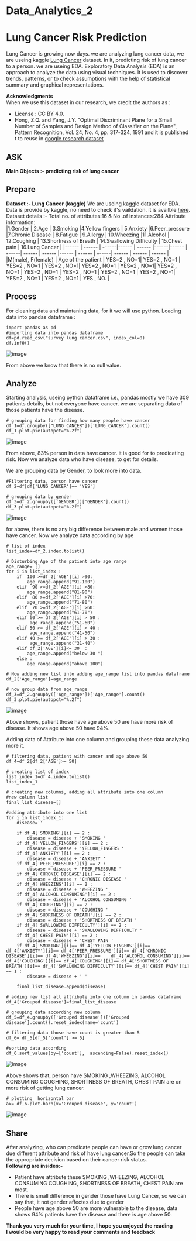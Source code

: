 # Data_Analytics_2


# Lung Cancer Risk Prediction

Lung Cancer is growing now days. we are analyzing  lung cancer data, we are useing kaggle [Lung Cancer](https://www.kaggle.com/datasets/nancyalaswad90/lung-cancer) dataset. In it, predicting risk of lung cancer to a person. we are useing EDA.
Exploratory Data Analysis (EDA) is an approach to analyze the data using visual techniques. It is used to discover trends, patterns, or to check assumptions with the help of statistical summary and graphical representations.


**Acknowledgments**       
When we use this dataset in our research, we credit the authors as :
- License : CC BY 4.0.
- Hong, Z.Q. and Yang, J.Y. "Optimal Discriminant Plane for a Small Number of Samples and Design Method of Classifier on the Plane", Pattern Recognition, Vol. 24, No. 4, pp. 317-324, 1991 and it is published t to reuse in [google research dataset](https://datasetsearch.research.google.com/search?src=0&query=Lung%20Cancer&docid=L2cvMTFqY2p2X3B2Yg%3D%3D)

## ASK  
**Main Objects :- predicting risk of lung cancer**

## Prepare 
**Dataset :- Lung Cancer (kaggle)** 
We are useing kaggle dataset for EDA. Data is provide by kaggle, no need to check it's vaildation. it is availble [here](https://www.kaggle.com/datasets/nancyalaswad90/lung-cancer).   
Dataset details :- 
Total no. of attributes:16 & No .of instances:284 
Attribute information:           
|1.Gender | 2.Age | 3.Smoking |4.Yellow fingers | 5.Anxiety |6.Peer_pressure |7.Chronic Disease | 8.Fatigue | 9.Allergy | 10.Wheezing  |11.Alcohol | 12.Coughing | 13.Shortness of Breath | 14.Swallowing Difficulty | 15.Chest pain | 16.Lung Cancer |
|------ | ------ | ------|------ | ------ |------|------ | ------| ------ | ------ |------ | ------ | ------| ------ | ------ | ------ |
|M(male), F(female) | Age of the patient |  YES=2 , NO=1| YES=2 , NO=1 |  YES=2 , NO=1 | YES=2 , NO=1| YES=2 , NO=1 |  YES=2 , NO=1|  YES=2 , NO=1 |  YES=2 , NO=1 | YES=2 , NO=1 |  YES=2 , NO=1 |  YES=2 , NO=1|  YES=2 , NO=1 |  YES=2 , NO=1 | YES , NO. |


## Process
For cleaning data and maintaning data, for it we will use python. 
Loading data into pandas dataframe :    


```   
import pandas as pd    
#importing data into pandas dataframe     
df=pd.read_csv("survey lung cancer.csv", index_col=0)   
df.inf0()
```
  
![image](https://user-images.githubusercontent.com/110818513/191474115-d48368a1-8ea0-4c11-8c43-e30e605e25b2.png)

From above we know that there is no null value.

## Analyze
Starting analysis, useing python dataframe i.e., pandas mostly 
we have 309 patients details, but not everyone have cancer. we are separating data of those patients have the disease.

```    
# grouping data for finding how many people have cancer 
df_1=df.groupby(["LUNG_CANCER"])['LUNG_CANCER'].count()
df_1.plot.pie(autopct="%.2f")  
```   
![image](https://user-images.githubusercontent.com/110818513/191475505-02a22220-fc3a-49d7-bd66-8bb060d85753.png)

From above, 83% person in data have cancer. it is good for to predicating risk. Now we analyze data who have disease, to get for details.

We are grouping data by Gender, to look more into data.

```
#Filtering data, person have cancer 
df_2=df[df['LUNG_CANCER']== 'YES']

# grouping data by gender  
df_3=df_2.groupby(['GENDER'])['GENDER'].count()
df_3.plot.pie(autopct="%.2f")

```
![image](https://user-images.githubusercontent.com/110818513/191477402-49992782-b48c-4d3c-a479-292053ce9bf3.png)

for above, there is no any big difference between male and women those have cancer. Now we analyze data according by age 


```  
# list of index
list_index=df_2.index.tolist()

# Disturbing Age of the patient into age range 
age_range= []
for i in list_index :
    if  100 >=df_2['AGE'][i] >90:
        age_range.append("91-100")
    elif  90 >=df_2['AGE'][i] >80:
        age_range.append("81-90")
    elif  80 >=df_2['AGE'][i] >70:
        age_range.append("71-80")
    elif  70 >=df_2['AGE'][i] >60:
        age_range.append("61-70")
    elif 60 >= df_2['AGE'][i] > 50 :
         age_range.append("51-60")
    elif 50 >= df_2['AGE'][i] > 40 :
         age_range.append("41-50")
    elif 40 >= df_2['AGE'][i] > 30 :
         age_range.append("31-40")
    elif df_2['AGE'][i]<= 30  :
        age_range.append("below 30 ")
    else :
        age_range.append("above 100")
        
# Now adding new list into adding age_range list into pandas dataframe
df_2['Age_range']=age_range    

# now group data from age_range 
df_3=df_2.groupby(['Age_range'])['Age_range'].count()
df_3.plot.pie(autopct="%.2f")

```

![image](https://user-images.githubusercontent.com/110818513/191481017-0f72592e-099c-46e0-9001-03026e47ca10.png)

Above shows, patient those have age above 50 are have more risk of disease. It shows age above 50 have 94%.

Adding data of Attribute  into one column and grouping these data analyzing more it.

```
# filtering data, patient with cancer and age above 50 
df_4=df_2[df_2['AGE']>= 50]

# creating list of index
list_index_1=df_4.index.tolist()
list_index_1

# creating new columns, adding all attribute into one column 
#new column list 
final_list_disease=[]

#adding attribute into one list 
for i in list_index_1:
    disease=''
    
    if df_4['SMOKING'][i] == 2 :
        disease = disease + 'SMOKING '
    if df_4['YELLOW_FINGERS'][i] == 2 :
        disease = disease + 'YELLOW_FINGERS '
    if df_4['ANXIETY'][i] == 2 :
        disease = disease + 'ANXIETY '
    if df_4['PEER_PRESSURE'][i] == 2 :
        disease = disease + 'PEER_PRESSURE '
    if df_4['CHRONIC DISEASE'][i] == 2 :
        disease = disease + 'CHRONIC DISEASE '
    if df_4['WHEEZING'][i] == 2 :
        disease = disease + 'WHEEZING '
    if df_4['ALCOHOL CONSUMING'][i] == 2 :
        disease = disease + 'ALCOHOL CONSUMING '
    if df_4['COUGHING'][i] == 2 :
        disease = disease + 'COUGHING '
    if df_4['SHORTNESS OF BREATH'][i] == 2 :
        disease = disease + 'SHORTNESS OF BREATH '
    if df_4['SWALLOWING DIFFICULTY'][i] == 2 :
        disease = disease + 'SWALLOWING DIFFICULTY '
    if df_4['CHEST PAIN'][i] == 2 :
        disease = disease + 'CHEST PAIN '  
    if df_4['SMOKING'][i]== df_4['YELLOW_FINGERS'][i]== df_4['ANXIETY'][i]== df_4['PEER_PRESSURE'][i]== df_4['CHRONIC DISEASE'][i]== df_4['WHEEZING'][i]==    df_4['ALCOHOL CONSUMING'][i]== df_4['COUGHING'][i]== df_4['COUGHING'][i]== df_4['SHORTNESS OF BREATH'][i]== df_4['SWALLOWING DIFFICULTY'][i]== df_4['CHEST PAIN'][i] == 1 :
        disease = disease + ' '
      
    final_list_disease.append(disease)

# adding new list all attribute into one column in pandas dataframe
df_4['Grouped disease']=final_list_disease

# grouping data according new column 
df_5=df_4.groupby(['Grouped disease'])['Grouped disease'].count().reset_index(name='count')

# filtering data those have count is greater than 5 
df_6= df_5[df_5['count'] >= 5]

#sorting data according 
df_6.sort_values(by=['count'],  ascending=False).reset_index()

```

![image](https://user-images.githubusercontent.com/110818513/191484597-0ab26848-8fbe-41e7-9a7d-ae77c7f9a198.png)

Above shows that, person have SMOKING ,WHEEZING, ALCOHOL CONSUMING COUGHING, SHORTNESS OF BREATH, CHEST PAIN are on more risk of getting lung cancer.

```
# plotting  horizontal bar 
ax= df_6.plot.barh(x='Grouped disease', y='count')

```

![image](https://user-images.githubusercontent.com/110818513/191485689-6266253c-3830-432b-a8d4-e73bdd28946e.png)

## Share

After analyzing, who can predicate people can have or grow lung cancer due different attribute and risk of have lung cancer.So the people can take the appropriate decision based on their cancer risk status.   
**Following are insides:-**
- Patient have attribute these SMOKING ,WHEEZING, ALCOHOL CONSUMING COUGHING, SHORTNESS OF BREATH, CHEST PAIN  are most. 
- There is small difference in gender those have Lung Cancer, so we can say that, it not gender affectes due to gender
- People have age above 50 are more vulnerable to the disease, data shows 94% patients have the disease and there is age above 50.

**Thank you very much for your time, I hope you enjoyed the reading**     
**I would be very happy to read your comments and feedback**
